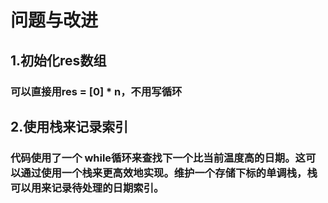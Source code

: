 # 问题与改进
## 1.初始化res数组
### 可以直接用res = [0] * n，不用写循环
## 2.使用栈来记录索引
### 代码使用了一个 while循环来查找下一个比当前温度高的日期。这可以通过使用一个栈来更高效地实现。维护一个存储下标的单调栈，栈可以用来记录待处理的日期索引。